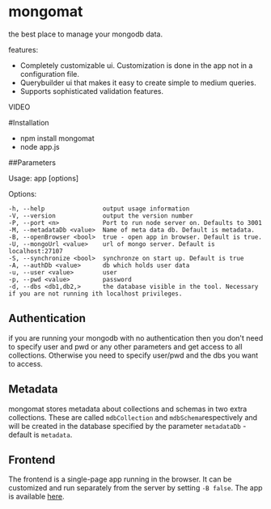 # mongomat

the best place to manage your mongodb data.

features:

- Completely customizable ui. Customization is done in the app not in a configuration file.
- Querybuilder ui that makes it easy to create simple to medium queries.
- Supports sophisticated validation features.

VIDEO

#Installation

- npm install mongomat
- node app.js <parameter>


##Parameters

Usage: app [options]

  Options:

    -h, --help                output usage information
    -V, --version             output the version number
    -P, --port <n>            Port to run node server on. Defaults to 3001
    -M, --metadataDb <value>  Name of meta data db. Default is metadata.
    -B, --openBrowser <bool>  true - open app in browser. Default is true.
    -U, --mongoUrl <value>    url of mongo server. Default is localhost:27107
    -S, --synchronize <bool>  synchronze on start up. Default is true
    -A, --authDb <value>      db which holds user data
    -u, --user <value>        user
    -p, --pwd <value>         password
    -d, --dbs <db1,db2,>      the database visible in the tool. Necessary if you are not running ith localhost privileges.

## Authentication

if you are running your mongodb with no authentication then you don't need to specify user and pwd or any other 
parameters and get access to all collections. Otherwise you need to specify user/pwd and the dbs you want to access.

## Metadata

mongomat stores metadata about collections and schemas in two extra collections. These are called `mdbCollection` and `mdbSchema`respectively
 and will be created in the database specified by the parameter `metadataDb` - default is `metadata`.
 
## Frontend

The frontend is a single-page app running in the browser. It can be customized and run separately from the server by 
setting `-B false`. The app is available [here](github.com/stemey/gform-app).

